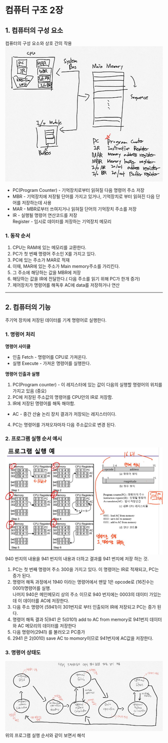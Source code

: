 # 컴퓨터 구조 2장

## 1. 컴퓨터의 구성 요소
컴퓨터의 구성 요소와 상호 간의 작용<br>
![BUs](./Image/2/1.JPG)
* PC(Program Counter) - 기억장치로부터 읽혀질 다음 명령어 주소 저장
* MBR - 기억장치에 저장될 단어를 가지고 있거나, 기억장치로 부터 읽혀진 다음 단어를 저장하는데 사용
* MAR - MBR로부터 쓰여지거나 읽혀질 단어의 기억장치 주소를 저장
* IR - 실행될 명령어 연산코드를 저장<br>
<a>Register - 임시로 데이터를 저장하는 기억장치 메모리</a>
### 1. 동작 순서
1. CPU는 RAM에 있는 메모리를 교환한다.
1. PC가 첫 번째 명령어 주소인 X를 가지고 있다.
1. PC에 있는 주소가 MAR로 적재
1. 이때, MAR에 있는 주소가 Main memory주소를 가리킨다.
1. 그 주소에 해당하는 값을 MBR에 저장
1. 해당하는 값을 IR에 전달한다.( 다음 주소를 읽기 위해 PC가 한개 증가)
1. 제어장치가 명령어를 해독후 AC에 data를 저장하거나 연산

<hr>

## 2. 컴퓨터의 기능
주기억 장치에 저장된 데이터를 기계 명령어로 실행한다.

### 1. 명렁어 처리
**명령어 사이클**
* 인출 Fetch - 명령어를 CPU로 가져온다.
* 실행 Execute - 가져온 명령어를 실행한다.

**명령어 인출과 실행**
1. PC(Program counter) - 이 레지스터에 있는 값이 다음의 실행할 명령어의 위치를 가지고 있음 (중요)
2. PC에 저장된 주소값의 명령어를 CPU안의 IR로 저장함.
3. IR에 저장된 명령어를 해독 해야함.
* AC - 중간 산술 논리 장치 결과가 저장되는 레지스터이다.
4. PC는 명령어를 가져오자마자 다음 주소값으로 변경 된다.

### 2. 프로그램 실행 순서 예시
![BUs](./Image/2/2.JPG)<br>
940 번지의 내용을 941 번지의 내용과 더하고 결과를 941 번지에 저장 하는 것.
1. PC는 첫 번째 명령어 주소 300을 가지고 있다. 이 명령어는 IR로 적재되고, PC는 증가 된다.
2. 명령어 해독 과정에서 1940 이라는 명령어에서 맨앞 1은 opcode로 (16진수는 0001)명령어를 실행.<br>나머지 940은 메인메모리 상의 주소 이므로 940 번지에는 0003의 데이터 가있는데 이 데이터를 AC에 저장한다.
3. 다음 주소 명령어 (5941)이 301번지로 부터 인출되어 IR에 저장되고 PC는 증가 된다.
4. 명령어 해독 결과 5|941 은 5(0101) add to AC from memory로 941번지 데이터와 AC 메모리의 데이터를 저장한다
5. 다음 명령어(2941) 를 불러오고 PC증가
6. 2941 은 2(0010) save AC to momory이므로 941번지에 AC값을 저장한다.

### 3. 명령어 상태도
![BUs](./Image/2/3.JPG)<br>
위의 프로그램 실행 순서와 같이 보면서 해석
